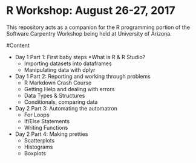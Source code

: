 # R Workshop: August 26-27, 2017

This repository acts as a companion for the R programming portion of the  Software Carpentry Workshop being held at University of Arizona.

#Content

* Day 1 Part 1: First baby steps
    *What is R & R Studio?
    * Importing datasets into dataframes
    * Manipulating data with dplyr
* Day 1 Part 2: Reporting and working through problems
     * R Markdown Crash Course
     * Getting Help and dealing with errors
     * Data Types & Structures
     * Conditionals, comparing data
* Day 2 Part 3: Automating the automatron
     * For Loops
     * If/Else Statements
     * Writing Functions
* Day 2 Part 4: Making pretties
     * Scatterplots
     * Histograms
     * Boxplots

